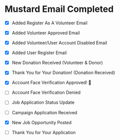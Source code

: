 
# Mustard Email Completed
- [x] Added Register As A Volunteer Email
- [x] Added Volunteer Approved Email
- [x] Added Volunteer/User Account Disabled Email
- [x] Added User Register Email
- [x] New Donation Received (Volunteer & Donor)
- [x] Thank You for Your Donation! (Donation Received)
- [x] Account Face Verification Approved! 🎉
- [ ] Account Face Verification Denied 
- [ ] Job Application Status Update
- [ ] Campaign Application Received
- [X] New Job Opportunity Posted
- [ ] Thank You for Your Application




